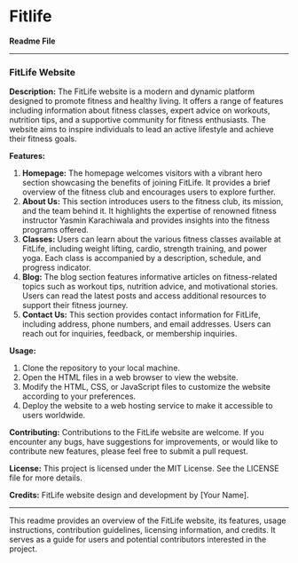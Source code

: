# Fitlife
**Readme File**

---

### FitLife Website

**Description:**
The FitLife website is a modern and dynamic platform designed to promote fitness and healthy living. It offers a range of features including information about fitness classes, expert advice on workouts, nutrition tips, and a supportive community for fitness enthusiasts. The website aims to inspire individuals to lead an active lifestyle and achieve their fitness goals.

**Features:**
1. **Homepage:** The homepage welcomes visitors with a vibrant hero section showcasing the benefits of joining FitLife. It provides a brief overview of the fitness club and encourages users to explore further.
2. **About Us:** This section introduces users to the fitness club, its mission, and the team behind it. It highlights the expertise of renowned fitness instructor Yasmin Karachiwala and provides insights into the fitness programs offered.
3. **Classes:** Users can learn about the various fitness classes available at FitLife, including weight lifting, cardio, strength training, and power yoga. Each class is accompanied by a description, schedule, and progress indicator.
4. **Blog:** The blog section features informative articles on fitness-related topics such as workout tips, nutrition advice, and motivational stories. Users can read the latest posts and access additional resources to support their fitness journey.
5. **Contact Us:** This section provides contact information for FitLife, including address, phone numbers, and email addresses. Users can reach out for inquiries, feedback, or membership inquiries.

**Usage:**
1. Clone the repository to your local machine.
2. Open the HTML files in a web browser to view the website.
3. Modify the HTML, CSS, or JavaScript files to customize the website according to your preferences.
4. Deploy the website to a web hosting service to make it accessible to users worldwide.

**Contributing:**
Contributions to the FitLife website are welcome. If you encounter any bugs, have suggestions for improvements, or would like to contribute new features, please feel free to submit a pull request.

**License:**
This project is licensed under the MIT License. See the LICENSE file for more details.

**Credits:**
FitLife website design and development by [Your Name].

---

This readme provides an overview of the FitLife website, its features, usage instructions, contribution guidelines, licensing information, and credits. It serves as a guide for users and potential contributors interested in the project.
